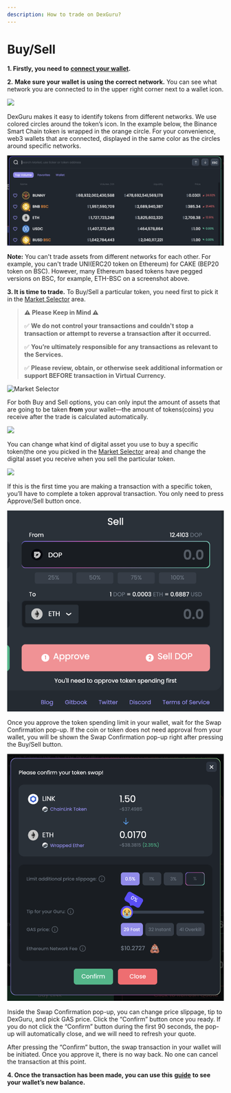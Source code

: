 ```yaml
---
description: How to trade on DexGuru?
---
```


# Buy/Sell

**1. Firstly, you need to** [**connect your wallet**](https://docs.dex.guru/how-to/connect-wallet)**.**

**2.** **Make sure your wallet is using the correct network.** You can see what network you are connected to in the upper right corner next to a wallet icon.

![](https://lh5.googleusercontent.com/EzWXGAoc7RlwTDdzMgdBt5Z7oa57PuC2uik_nsMIujK4LhvUmCTnh5LSLcB5SJHuUPO6fNB71C3MppSbYHgHhCoomD8MabTgLwiQhxPXcN0Wo5KDXLSa3Pb6Z9kvgE77YyyGnoNV)

DexGuru makes it easy to identify tokens from different networks. We use colored circles around the token’s icon. In the example below, the Binance Smart Chain token is wrapped in the orange circle. For your convenience, web3 wallets that are connected, displayed in the same color as the circles around specific networks.

![](../.gitbook/assets/image%20%2818%29.png)

**Note:** You can't trade assets from different networks for each other. For example,  you can't trade UNI\(ERC20 token on Ethereum\) for CAKE \(BEP20 token on BSC\). However, many Ethereum based tokens have pegged versions on BSC, for example, ETH-BSC on a screenshot above.

**3. It is time to trade.** To Buy/Sell a particular token, you need first to pick it in the [Market Selector](https://docs.dex.guru/features/market-selector) area.

> **⚠️ Please Keep in Mind ⚠️**
>
> ✅  **We do not control your transactions and couldn't stop a transaction or attempt to reverse a transaction after it occurred.** 
>
> ✅ **You’re ultimately responsible for any transactions as relevant to the Services.** 
>
> ✅  **Please review, obtain, or otherwise seek additional information or support BEFORE transaction in Virtual Currency.**

![Market Selector](https://lh6.googleusercontent.com/kCOaE085hHNWIxRL5FrJsTyrVrNtsr2IDxgla86CO8hkQW5tSVKlTo10uhWcHK78UgABCzfB9wpsL_WpYxZADQ6TiA3NmxGNgMgea3X5gHw3Zo7NvKXx-qwooYGi1CTgrXxKPtPW)

For both Buy and Sell options, you can only input the amount of assets that are going to be taken **from** your wallet—the amount of tokens\(coins\) you receive after the trade is calculated automatically.

![](https://lh4.googleusercontent.com/2B-F1tBcOTjkOrfIiPCihaSty02XtBFVeDCZda-rhO5cMTortfZIuSJLO7ofWi6tIPMztT4NrZ7TrbnskmFdHWqEaNAhVfcSUf1wcL97NXjnvfAE3AIPXJPjzG4eLHkKl9J365RT)

You can change what kind of digital asset you use to buy a specific token\(the one you picked in the [Market Selector](https://docs.dex.guru/features/market-selector) area\) and change the digital asset you receive when you sell the particular token.

![](https://lh5.googleusercontent.com/oJvBAjLUqONgaiQT0fRxIMJHmTgbE-5nOtiutiuHbAPaDMhqpJxUKgmM7VRWC1NUXOZbZEkLuHrm9VjvVWEPxnJkbRozagzAt3uC9T_wG7PgBP_Vr5jLEz-kMHKGTT0qraPlDzHm)

If this is the first time you are making a transaction with a specific token, you’ll have to complete a token approval transaction. You only need to press Approve/Sell button once. 

![Approve/Sell button. You only need to press it once. ](../.gitbook/assets/screen-shot-2021-06-02-at-3.53.46-pm%20%281%29.png)

  
Once you approve the token spending limit in your wallet, wait for the Swap Confirmation pop-up. If the coin or token does not need approval from your wallet, you will be shown the Swap Confirmation pop-up right after pressing the Buy/Sell button.

![Swap Confirmation pop-up](../.gitbook/assets/screen-shot-2021-06-02-at-3.51.04-pm.png)

Inside the Swap Confirmation pop-up, you can change price slippage, tip to DexGuru, and pick GAS price. Click the “Confirm” button once you ready. If you do not click the “Confirm” button during the first 90 seconds, the pop-up will automatically close, and we will need to refresh your quote.

After pressing the “Confirm” button, the swap transaction in your wallet will be initiated. Once you approve it, there is no way back. No one can cancel the transaction at this point.

**4. Once the transaction has been made, you can use this** [**guide**](https://docs.dex.guru/how-to/see-my-wallets-balance) **to see your wallet’s new balance.**  


